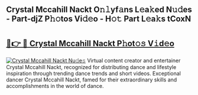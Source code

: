 ## Crystal Mccahill Nackt O𝚗𝚕yf𝚊ns L𝚎a𝚔ed N𝚞𝚍es - Part-djZ P𝚑𝚘tos Vi𝚍𝚎o - H𝚘𝚝 Part L𝚎a𝚔s tCoxN

# <h2><a href="http://kf5y8q.oniu.top/?m=Crystal+Mccahill+Nackt">🔗👉 🔴 Crystal Mccahill Nackt P𝚑ot𝚘𝚜 V𝚒d𝚎o</a></h2>

[![Crystal Mccahill Nackt Nu𝚍e𝚜](https://i.imgur.com/0qMVB7G.gif)](http://kf5y8q.oniu.top/?m=Crystal+Mccahill+Nackt)
Virtual content creator and entertainer Crystal Mccahill Nackt, recognized for distributing dance and lifestyle inspiration through trending dance trends and short videos. Exceptional dancer Crystal Mccahill Nackt, famed for their extraordinary skills and accomplishments in the world of dance.  
